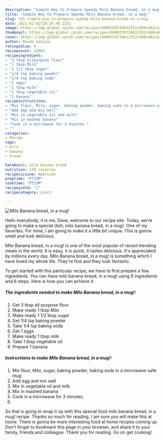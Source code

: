 ```yaml
---
description: "Simple Way to Prepare Speedy Milo Banana bread, in a mug!"
title: "Simple Way to Prepare Speedy Milo Banana bread, in a mug!"
slug: 315-simple-way-to-prepare-speedy-milo-banana-bread-in-a-mug
date: 2021-02-02T20:25:46.225Z
image: https://img-global.cpcdn.com/recipes/6008376736612352/680x482cq70/milo-banana-bread-in-a-mug-recipe-main-photo.jpg
thumbnail: https://img-global.cpcdn.com/recipes/6008376736612352/680x482cq70/milo-banana-bread-in-a-mug-recipe-main-photo.jpg
cover: https://img-global.cpcdn.com/recipes/6008376736612352/680x482cq70/milo-banana-bread-in-a-mug-recipe-main-photo.jpg
author: Maude Salazar
ratingvalue: 4
reviewcount: 32883
recipeingredient:
- "3 tbsp allpurpose flour"
- "1 tbsp Milo"
- "1 1/2 tbsp sugar"
- "1/4 tsp baking powder"
- "1/4 tsp baking soda"
- "1 eggs"
- "1 tbsp milk"
- "1 tbsp vegetable oil"
- "1 banana"
recipeinstructions:
- "Mix flour, Milo, sugar, baking powder, baking soda in a microwave-safe mug"
- "Add egg and mix well"
- "Mix in vegetable oil and milk"
- "Mix in mashed banana"
- "Cook in a microwave for 3 minutes."
- ""
categories:
- Recipe
tags:
- milo
- banana
- bread

katakunci: milo banana bread 
nutrition: 120 calories
recipecuisine: American
preptime: "PT15M"
cooktime: "PT33M"
recipeyield: "1"
recipecategory: Lunch

---
```



![Milo Banana bread, in a mug!](https://img-global.cpcdn.com/recipes/6008376736612352/680x482cq70/milo-banana-bread-in-a-mug-recipe-main-photo.jpg)

Hello everybody, it is me, Dave, welcome to our recipe site. Today, we're going to make a special dish, milo banana bread, in a mug!. One of my favorites. For mine, I am going to make it a little bit unique. This is gonna smell and look delicious.

Milo Banana bread, in a mug! is one of the most popular of recent trending meals in the world. It is easy, it is quick, it tastes delicious. It's appreciated by millions every day. Milo Banana bread, in a mug! is something which I have loved my whole life. They're fine and they look fantastic.




To get started with this particular recipe, we have to first prepare a few ingredients. You can have milo banana bread, in a mug! using 9 ingredients and 6 steps. Here is how you can achieve it.

<!--inarticleads1-->

##### The ingredients needed to make Milo Banana bread, in a mug!:

1. Get 3 tbsp all-purpose flour
1. Make ready 1 tbsp Milo
1. Make ready 1 1/2 tbsp sugar
1. Get 1/4 tsp baking powder
1. Take 1/4 tsp baking soda
1. Get 1 eggs
1. Make ready 1 tbsp milk
1. Take 1 tbsp vegetable oil
1. Prepare 1 banana




<!--inarticleads2-->

##### Instructions to make Milo Banana bread, in a mug!:

1. Mix flour, Milo, sugar, baking powder, baking soda in a microwave-safe mug
1. Add egg and mix well
1. Mix in vegetable oil and milk
1. Mix in mashed banana
1. Cook in a microwave for 3 minutes.
1. 




So that is going to wrap it up with this special food milo banana bread, in a mug! recipe. Thanks so much for reading. I am sure you will make this at home. There is gonna be more interesting food at home recipes coming up. Don't forget to bookmark this page in your browser, and share it to your family, friends and colleague. Thank you for reading. Go on get cooking!
